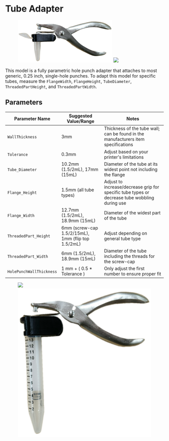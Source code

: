 # Tube Adapter

<figure class="image">
    <p>
        <img src="./img/flip-top-adapter-1.75ml.png" width="300" />
        <img src="./img/screw-cap-adapter-2mL.png" width="300" />
    </p>
</figure>

This model is a fully parametric hole punch adapter that attaches to most generic, 0.25 inch, single-hole punches.
To adapt this model for specific tubes, measure the `FlangeWidth`, `FlangeHeight`, `TubeDiameter`, `ThreadedPartHeight`, and `ThreadedPartWidth`.

## Parameters

| Parameter Name | Suggested Value/Range | Notes |
| -------------- | --------------------- | ----- |
| `WallThickness` | 3mm | Thickness of the tube wall; can be found in the manufacturers item specifications |
| `Tolerance` | 0.3mm | Adjust based on your printer's limitations |
| `Tube_Diameter` |	10.2mm (1.5/2mL), 17mm (15mL) |	Diameter of the tube at its widest point not including the flange |
| `Flange_Height` | 1.5mm (all tube types) | Adjust to increase/decrease grip for specific tube types or decrease tube wobbling during use
| `Flange_Width`	| 12.7mm (1.5/2mL), 18.9mm (15mL)	| Diameter of the widest part of the tube
| `ThreadedPart_Height`	| 6mm (screw-cap 1.5/2/15mL), 1mm (flip top 1.5/2mL) | Adjust depending on general tube type
| `ThreadedPart_Width`	| 6mm (1.5/2mL), 18.9mm (15mL) | Diameter of the tube including the threads for the screw-cap
| `HolePunchWallThickness` | 1 mm + ( 0.5 * Tolerance ) | Only adjust the first number to ensure proper fit |

<figure class="image">
    <p>
        <img src="./img/adapter-parameters.png" width="250" />
        <img src="./img/adapter-15mL.png" width="425" />
    </p>
</figure>
